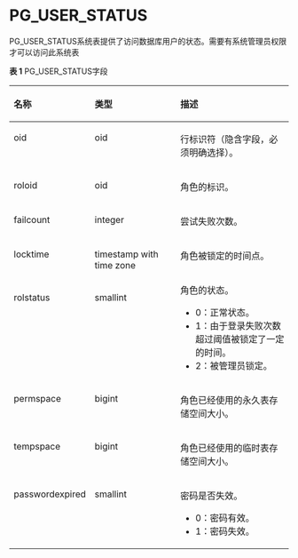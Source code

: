 # PG\_USER\_STATUS<a name="ZH-CN_TOPIC_0289900511"></a>

PG\_USER\_STATUS系统表提供了访问数据库用户的状态。需要有系统管理员权限才可以访问此系统表

**表 1**  PG\_USER\_STATUS字段

<a name="zh-cn_topic_0283137679_zh-cn_topic_0237122329_zh-cn_topic_0059778886_tfb3dd6b28a2d4c14aca5025d6479d7f1"></a>
<table><thead align="left"><tr id="zh-cn_topic_0283137679_zh-cn_topic_0237122329_zh-cn_topic_0059778886_r1b78d7e5aae4474ca47a8ccb624d8e3e"><th class="cellrowborder" valign="top" width="15.049999999999999%" id="mcps1.2.4.1.1"><p id="zh-cn_topic_0283137679_zh-cn_topic_0237122329_zh-cn_topic_0059778886_a223e601041d64c6589b4397b48f1c5d2"><a name="zh-cn_topic_0283137679_zh-cn_topic_0237122329_zh-cn_topic_0059778886_a223e601041d64c6589b4397b48f1c5d2"></a><a name="zh-cn_topic_0283137679_zh-cn_topic_0237122329_zh-cn_topic_0059778886_a223e601041d64c6589b4397b48f1c5d2"></a>名称</p>
</th>
<th class="cellrowborder" valign="top" width="35.07%" id="mcps1.2.4.1.2"><p id="zh-cn_topic_0283137679_zh-cn_topic_0237122329_zh-cn_topic_0059778886_ad900adb93a4c4b65bfaae9dab54e54da"><a name="zh-cn_topic_0283137679_zh-cn_topic_0237122329_zh-cn_topic_0059778886_ad900adb93a4c4b65bfaae9dab54e54da"></a><a name="zh-cn_topic_0283137679_zh-cn_topic_0237122329_zh-cn_topic_0059778886_ad900adb93a4c4b65bfaae9dab54e54da"></a>类型</p>
</th>
<th class="cellrowborder" valign="top" width="49.88%" id="mcps1.2.4.1.3"><p id="zh-cn_topic_0283137679_zh-cn_topic_0237122329_zh-cn_topic_0059778886_a13e34416a59249c29de95e5fa91547f8"><a name="zh-cn_topic_0283137679_zh-cn_topic_0237122329_zh-cn_topic_0059778886_a13e34416a59249c29de95e5fa91547f8"></a><a name="zh-cn_topic_0283137679_zh-cn_topic_0237122329_zh-cn_topic_0059778886_a13e34416a59249c29de95e5fa91547f8"></a>描述</p>
</th>
</tr>
</thead>
<tbody><tr id="row8966338112711"><td class="cellrowborder" valign="top" width="15.049999999999999%" headers="mcps1.2.4.1.1 "><p id="zh-cn_topic_0059778259_a5a31d0f121244e7f893efcd027fe3df1"><a name="zh-cn_topic_0059778259_a5a31d0f121244e7f893efcd027fe3df1"></a><a name="zh-cn_topic_0059778259_a5a31d0f121244e7f893efcd027fe3df1"></a>oid</p>
</td>
<td class="cellrowborder" valign="top" width="35.07%" headers="mcps1.2.4.1.2 "><p id="zh-cn_topic_0059778259_a76e99ac8f3eb4810a5dec895a38ce0c3"><a name="zh-cn_topic_0059778259_a76e99ac8f3eb4810a5dec895a38ce0c3"></a><a name="zh-cn_topic_0059778259_a76e99ac8f3eb4810a5dec895a38ce0c3"></a>oid</p>
</td>
<td class="cellrowborder" valign="top" width="49.88%" headers="mcps1.2.4.1.3 "><p id="zh-cn_topic_0059778259_a12ae5fa1dc394b27ab6eeaa7f74f7120"><a name="zh-cn_topic_0059778259_a12ae5fa1dc394b27ab6eeaa7f74f7120"></a><a name="zh-cn_topic_0059778259_a12ae5fa1dc394b27ab6eeaa7f74f7120"></a>行标识符（隐含字段，必须明确选择）。</p>
</td>
</tr>
<tr id="zh-cn_topic_0283137679_zh-cn_topic_0237122329_zh-cn_topic_0059778886_r952b3514b68e44dfbdb604548a5b11f1"><td class="cellrowborder" valign="top" width="15.049999999999999%" headers="mcps1.2.4.1.1 "><p id="zh-cn_topic_0283137679_zh-cn_topic_0237122329_zh-cn_topic_0059778886_a67ed15d494c1418baf55bf69a5e31bfd"><a name="zh-cn_topic_0283137679_zh-cn_topic_0237122329_zh-cn_topic_0059778886_a67ed15d494c1418baf55bf69a5e31bfd"></a><a name="zh-cn_topic_0283137679_zh-cn_topic_0237122329_zh-cn_topic_0059778886_a67ed15d494c1418baf55bf69a5e31bfd"></a>roloid</p>
</td>
<td class="cellrowborder" valign="top" width="35.07%" headers="mcps1.2.4.1.2 "><p id="zh-cn_topic_0283137679_zh-cn_topic_0237122329_zh-cn_topic_0059778886_ad5cbd42fa7a64543a7ca81042a3121d5"><a name="zh-cn_topic_0283137679_zh-cn_topic_0237122329_zh-cn_topic_0059778886_ad5cbd42fa7a64543a7ca81042a3121d5"></a><a name="zh-cn_topic_0283137679_zh-cn_topic_0237122329_zh-cn_topic_0059778886_ad5cbd42fa7a64543a7ca81042a3121d5"></a>oid</p>
</td>
<td class="cellrowborder" valign="top" width="49.88%" headers="mcps1.2.4.1.3 "><p id="zh-cn_topic_0283137679_zh-cn_topic_0237122329_zh-cn_topic_0059778886_a9ae2a19d8ddc44fd816c603d17d284cf"><a name="zh-cn_topic_0283137679_zh-cn_topic_0237122329_zh-cn_topic_0059778886_a9ae2a19d8ddc44fd816c603d17d284cf"></a><a name="zh-cn_topic_0283137679_zh-cn_topic_0237122329_zh-cn_topic_0059778886_a9ae2a19d8ddc44fd816c603d17d284cf"></a>角色的标识。</p>
</td>
</tr>
<tr id="zh-cn_topic_0283137679_zh-cn_topic_0237122329_zh-cn_topic_0059778886_r937e43eae0ee4433809e4ca7a1aea4cf"><td class="cellrowborder" valign="top" width="15.049999999999999%" headers="mcps1.2.4.1.1 "><p id="zh-cn_topic_0283137679_zh-cn_topic_0237122329_zh-cn_topic_0059778886_a2df0d7e69620470280f1eac18f26a401"><a name="zh-cn_topic_0283137679_zh-cn_topic_0237122329_zh-cn_topic_0059778886_a2df0d7e69620470280f1eac18f26a401"></a><a name="zh-cn_topic_0283137679_zh-cn_topic_0237122329_zh-cn_topic_0059778886_a2df0d7e69620470280f1eac18f26a401"></a>failcount</p>
</td>
<td class="cellrowborder" valign="top" width="35.07%" headers="mcps1.2.4.1.2 "><p id="zh-cn_topic_0283137679_zh-cn_topic_0237122329_zh-cn_topic_0059778886_a98427409326c4559a54bb40929d76126"><a name="zh-cn_topic_0283137679_zh-cn_topic_0237122329_zh-cn_topic_0059778886_a98427409326c4559a54bb40929d76126"></a><a name="zh-cn_topic_0283137679_zh-cn_topic_0237122329_zh-cn_topic_0059778886_a98427409326c4559a54bb40929d76126"></a>integer</p>
</td>
<td class="cellrowborder" valign="top" width="49.88%" headers="mcps1.2.4.1.3 "><p id="zh-cn_topic_0283137679_zh-cn_topic_0237122329_zh-cn_topic_0059778886_abd97b06fd5284322af1dc8d28d301484"><a name="zh-cn_topic_0283137679_zh-cn_topic_0237122329_zh-cn_topic_0059778886_abd97b06fd5284322af1dc8d28d301484"></a><a name="zh-cn_topic_0283137679_zh-cn_topic_0237122329_zh-cn_topic_0059778886_abd97b06fd5284322af1dc8d28d301484"></a>尝试失败次数。</p>
</td>
</tr>
<tr id="zh-cn_topic_0283137679_zh-cn_topic_0237122329_zh-cn_topic_0059778886_r87073234ebe242e7b11fab75e7b21c23"><td class="cellrowborder" valign="top" width="15.049999999999999%" headers="mcps1.2.4.1.1 "><p id="zh-cn_topic_0283137679_zh-cn_topic_0237122329_zh-cn_topic_0059778886_a92653a665e21436b935969b09a53a4e5"><a name="zh-cn_topic_0283137679_zh-cn_topic_0237122329_zh-cn_topic_0059778886_a92653a665e21436b935969b09a53a4e5"></a><a name="zh-cn_topic_0283137679_zh-cn_topic_0237122329_zh-cn_topic_0059778886_a92653a665e21436b935969b09a53a4e5"></a>locktime</p>
</td>
<td class="cellrowborder" valign="top" width="35.07%" headers="mcps1.2.4.1.2 "><p id="zh-cn_topic_0283137679_zh-cn_topic_0237122329_zh-cn_topic_0059778886_a5629226a1fdd4358aeb077c9a704421b"><a name="zh-cn_topic_0283137679_zh-cn_topic_0237122329_zh-cn_topic_0059778886_a5629226a1fdd4358aeb077c9a704421b"></a><a name="zh-cn_topic_0283137679_zh-cn_topic_0237122329_zh-cn_topic_0059778886_a5629226a1fdd4358aeb077c9a704421b"></a>timestamp with time zone</p>
</td>
<td class="cellrowborder" valign="top" width="49.88%" headers="mcps1.2.4.1.3 "><p id="zh-cn_topic_0283137679_zh-cn_topic_0237122329_zh-cn_topic_0059778886_ab4ceb0e983e94f339ae89acf867a508c"><a name="zh-cn_topic_0283137679_zh-cn_topic_0237122329_zh-cn_topic_0059778886_ab4ceb0e983e94f339ae89acf867a508c"></a><a name="zh-cn_topic_0283137679_zh-cn_topic_0237122329_zh-cn_topic_0059778886_ab4ceb0e983e94f339ae89acf867a508c"></a>角色被锁定的时间点。</p>
</td>
</tr>
<tr id="zh-cn_topic_0283137679_zh-cn_topic_0237122329_zh-cn_topic_0059778886_r83bd4d598dd14574bd4f10fbce1252d3"><td class="cellrowborder" valign="top" width="15.049999999999999%" headers="mcps1.2.4.1.1 "><p id="zh-cn_topic_0283137679_zh-cn_topic_0237122329_zh-cn_topic_0059778886_aaf2ee64e4c6647acb8923a0a04faf516"><a name="zh-cn_topic_0283137679_zh-cn_topic_0237122329_zh-cn_topic_0059778886_aaf2ee64e4c6647acb8923a0a04faf516"></a><a name="zh-cn_topic_0283137679_zh-cn_topic_0237122329_zh-cn_topic_0059778886_aaf2ee64e4c6647acb8923a0a04faf516"></a>rolstatus</p>
</td>
<td class="cellrowborder" valign="top" width="35.07%" headers="mcps1.2.4.1.2 "><p id="zh-cn_topic_0283137679_zh-cn_topic_0237122329_zh-cn_topic_0059778886_a1485133958b34aea86999403053120d6"><a name="zh-cn_topic_0283137679_zh-cn_topic_0237122329_zh-cn_topic_0059778886_a1485133958b34aea86999403053120d6"></a><a name="zh-cn_topic_0283137679_zh-cn_topic_0237122329_zh-cn_topic_0059778886_a1485133958b34aea86999403053120d6"></a>smallint</p>
</td>
<td class="cellrowborder" valign="top" width="49.88%" headers="mcps1.2.4.1.3 "><div class="p" id="zh-cn_topic_0283137679_zh-cn_topic_0237122329_zh-cn_topic_0059778886_a201ca5a35944465cb1f04c7f0d633c3c"><a name="zh-cn_topic_0283137679_zh-cn_topic_0237122329_zh-cn_topic_0059778886_a201ca5a35944465cb1f04c7f0d633c3c"></a><a name="zh-cn_topic_0283137679_zh-cn_topic_0237122329_zh-cn_topic_0059778886_a201ca5a35944465cb1f04c7f0d633c3c"></a>角色的状态。<a name="zh-cn_topic_0283137679_zh-cn_topic_0237122329_zh-cn_topic_0059778886_u48e66ac76ba14e72b1c579af80a4a41b"></a><a name="zh-cn_topic_0283137679_zh-cn_topic_0237122329_zh-cn_topic_0059778886_u48e66ac76ba14e72b1c579af80a4a41b"></a><ul id="zh-cn_topic_0283137679_zh-cn_topic_0237122329_zh-cn_topic_0059778886_u48e66ac76ba14e72b1c579af80a4a41b"><li>0：正常状态。</li><li>1：由于登录失败次数超过阈值被锁定了一定的时间。</li><li>2：被管理员锁定。</li></ul>
</div>
</td>
</tr>
<tr id="zh-cn_topic_0283137679_zh-cn_topic_0237122329_row198601854121017"><td class="cellrowborder" valign="top" width="15.049999999999999%" headers="mcps1.2.4.1.1 "><p id="zh-cn_topic_0283137679_zh-cn_topic_0237122329_p686125414105"><a name="zh-cn_topic_0283137679_zh-cn_topic_0237122329_p686125414105"></a><a name="zh-cn_topic_0283137679_zh-cn_topic_0237122329_p686125414105"></a>permspace</p>
</td>
<td class="cellrowborder" valign="top" width="35.07%" headers="mcps1.2.4.1.2 "><p id="zh-cn_topic_0283137679_zh-cn_topic_0237122329_p1686112541104"><a name="zh-cn_topic_0283137679_zh-cn_topic_0237122329_p1686112541104"></a><a name="zh-cn_topic_0283137679_zh-cn_topic_0237122329_p1686112541104"></a>bigint</p>
</td>
<td class="cellrowborder" valign="top" width="49.88%" headers="mcps1.2.4.1.3 "><p id="zh-cn_topic_0283137679_zh-cn_topic_0237122329_p1886155418107"><a name="zh-cn_topic_0283137679_zh-cn_topic_0237122329_p1886155418107"></a><a name="zh-cn_topic_0283137679_zh-cn_topic_0237122329_p1886155418107"></a>角色已经使用的永久表存储空间大小。</p>
</td>
</tr>
<tr id="zh-cn_topic_0283137679_zh-cn_topic_0237122329_row1797655515101"><td class="cellrowborder" valign="top" width="15.049999999999999%" headers="mcps1.2.4.1.1 "><p id="zh-cn_topic_0283137679_zh-cn_topic_0237122329_p15976755111010"><a name="zh-cn_topic_0283137679_zh-cn_topic_0237122329_p15976755111010"></a><a name="zh-cn_topic_0283137679_zh-cn_topic_0237122329_p15976755111010"></a>tempspace</p>
</td>
<td class="cellrowborder" valign="top" width="35.07%" headers="mcps1.2.4.1.2 "><p id="zh-cn_topic_0283137679_zh-cn_topic_0237122329_p14976205571011"><a name="zh-cn_topic_0283137679_zh-cn_topic_0237122329_p14976205571011"></a><a name="zh-cn_topic_0283137679_zh-cn_topic_0237122329_p14976205571011"></a>bigint</p>
</td>
<td class="cellrowborder" valign="top" width="49.88%" headers="mcps1.2.4.1.3 "><p id="zh-cn_topic_0283137679_zh-cn_topic_0237122329_p59761855181016"><a name="zh-cn_topic_0283137679_zh-cn_topic_0237122329_p59761855181016"></a><a name="zh-cn_topic_0283137679_zh-cn_topic_0237122329_p59761855181016"></a>角色已经使用的临时表存储空间大小。</p>
</td>
</tr>
<tr id="row18456193462918"><td class="cellrowborder" valign="top" width="15.049999999999999%" headers="mcps1.2.4.1.1 "><p id="p445773418295"><a name="p445773418295"></a><a name="p445773418295"></a>passwordexpired</p>
</td>
<td class="cellrowborder" valign="top" width="35.07%" headers="mcps1.2.4.1.2 "><p id="p5457173412916"><a name="p5457173412916"></a><a name="p5457173412916"></a>smallint</p>
</td>
<td class="cellrowborder" valign="top" width="49.88%" headers="mcps1.2.4.1.3 "><p id="p184571234102917"><a name="p184571234102917"></a><a name="p184571234102917"></a>密码是否失效。</p>
<a name="ul159981203111"></a><a name="ul159981203111"></a><ul id="ul159981203111"><li>0：密码有效。</li><li>1：密码失效。</li></ul>
</td>
</tr>
</tbody>
</table>

